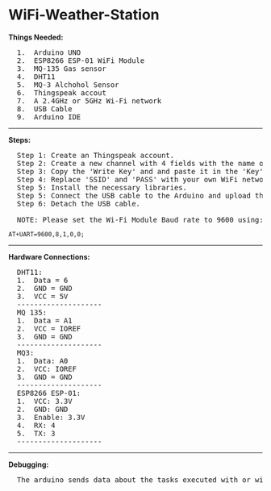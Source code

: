 # WiFi-Weather-Station

**Things Needed:**
<pre>
  1.  Arduino UNO
  2.  ESP8266 ESP-01 WiFi Module
  3.  MQ-135 Gas sensor
  4.  DHT11
  5.  MQ-3 Alchohol Sensor
  6.  Thingspeak accout
  7.  A 2.4GHz or 5GHz Wi-Fi network
  8.  USB Cable
  9.  Arduino IDE
</pre>

__________________________________________________________________________

**Steps:**
<pre>
  Step 1: Create an Thingspeak account.
  Step 2: Create a new channel with 4 fields with the name of your choice. Do not change the 'field1/2/3/4'.
  Step 3: Copy the 'Write Key' and and paste it in the 'Key' variable.
  Step 4: Replace 'SSID' and 'PASS' with your own WiFi network credentials.
  Step 5: Install the necessary libraries.
  Step 5: Connect the USB cable to the Arduino and upload the code.
  Step 6: Detach the USB cable.

  NOTE: Please set the Wi-Fi Module Baud rate to 9600 using:
</pre>
<code>AT+UART=9600,8,1,0,0;</code>
_________________________________________________________________________________

**Hardware Connections:**
<pre>
  DHT11:
  1.  Data = 6
  2.  GND = GND
  3.  VCC = 5V
  --------------------
  MQ 135: 
  1.  Data = A1
  2.  VCC = IOREF
  3.  GND = GND
  --------------------
  MQ3:
  1.  Data: A0
  2.  VCC: IOREF
  3.  GND = GND
  --------------------
  ESP8266 ESP-01:
  1.  VCC: 3.3V
  2.  GND: GND
  3.  Enable: 3.3V
  4.  RX: 4
  5.  TX: 3
  --------------------
</pre>
__________________________________________________________________________

**Debugging:**
<pre>
  The arduino sends data about the tasks executed with or without errors on the Serial Monitor with 9600 baud.
</pre>
